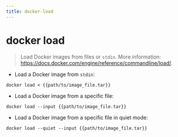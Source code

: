 ```yaml
---
title: docker-load
---
```

# docker load

> Load Docker images from files or `stdin`.
> More information: <https://docs.docker.com/engine/reference/commandline/load/>.

- Load a Docker image from `stdin`:

`docker load < {{path/to/image_file.tar}}`

- Load a Docker image from a specific file:

`docker load --input {{path/to/image_file.tar}}`

- Load a Docker image from a specific file in quiet mode:

`docker load --quiet --input {{path/to/image_file.tar}}`
